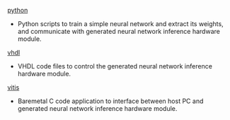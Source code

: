[python](/src/python/)

- Python scripts to train a simple neural network and extract its weights, and communicate with generated neural network inference hardware module.


[vhdl](/src/vhdl/)

- VHDL code files to control the generated neural network inference hardware module.


[vitis](/src/vitis/)

- Baremetal C code application to interface between host PC and generated neural network inference hardware module.
